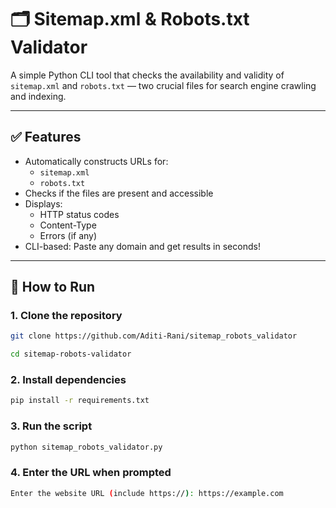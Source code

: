# 🗂️ Sitemap.xml & Robots.txt Validator

A simple Python CLI tool that checks the availability and validity of `sitemap.xml` and `robots.txt` — two crucial files for search engine crawling and indexing.

---

## ✅ Features

- Automatically constructs URLs for:
  - `sitemap.xml`
  - `robots.txt`
- Checks if the files are present and accessible
- Displays:
  - HTTP status codes
  - Content-Type
  - Errors (if any)
- CLI-based: Paste any domain and get results in seconds!

---

## 🚀 How to Run

### 1. Clone the repository

```bash
git clone https://github.com/Aditi-Rani/sitemap_robots_validator
```
```bash
cd sitemap-robots-validator
```

### 2. Install dependencies
```bash
pip install -r requirements.txt
```
### 3. Run the script
```bash
python sitemap_robots_validator.py
```
### 4. Enter the URL when prompted
```bash
Enter the website URL (include https://): https://example.com
```